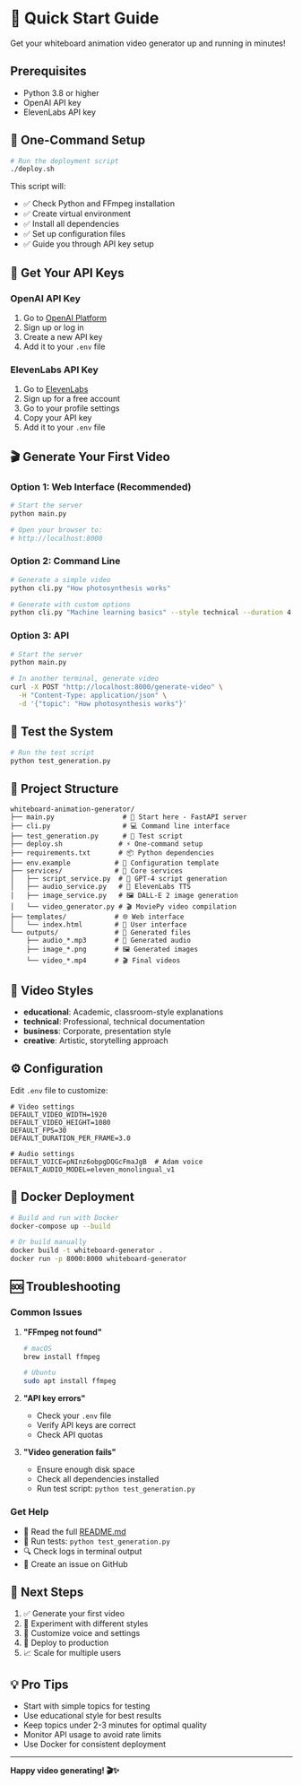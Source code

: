 # 🚀 Quick Start Guide

Get your whiteboard animation video generator up and running in minutes!

## Prerequisites

- Python 3.8 or higher
- OpenAI API key
- ElevenLabs API key

## 🎯 One-Command Setup

```bash
# Run the deployment script
./deploy.sh
```

This script will:
- ✅ Check Python and FFmpeg installation
- ✅ Create virtual environment
- ✅ Install all dependencies
- ✅ Set up configuration files
- ✅ Guide you through API key setup

## 🔑 Get Your API Keys

### OpenAI API Key
1. Go to [OpenAI Platform](https://platform.openai.com/api-keys)
2. Sign up or log in
3. Create a new API key
4. Add it to your `.env` file

### ElevenLabs API Key
1. Go to [ElevenLabs](https://elevenlabs.io/speech-synthesis)
2. Sign up for a free account
3. Go to your profile settings
4. Copy your API key
5. Add it to your `.env` file

## 🎬 Generate Your First Video

### Option 1: Web Interface (Recommended)
```bash
# Start the server
python main.py

# Open your browser to:
# http://localhost:8000
```

### Option 2: Command Line
```bash
# Generate a simple video
python cli.py "How photosynthesis works"

# Generate with custom options
python cli.py "Machine learning basics" --style technical --duration 4.0
```

### Option 3: API
```bash
# Start the server
python main.py

# In another terminal, generate video
curl -X POST "http://localhost:8000/generate-video" \
  -H "Content-Type: application/json" \
  -d '{"topic": "How photosynthesis works"}'
```

## 🧪 Test the System

```bash
# Run the test script
python test_generation.py
```

## 📁 Project Structure

```
whiteboard-animation-generator/
├── main.py                 # 🚀 Start here - FastAPI server
├── cli.py                  # 💻 Command line interface
├── test_generation.py      # 🧪 Test script
├── deploy.sh              # ⚡ One-command setup
├── requirements.txt       # 📦 Python dependencies
├── env.example           # 🔧 Configuration template
├── services/             # 🔧 Core services
│   ├── script_service.py  # 📝 GPT-4 script generation
│   ├── audio_service.py   # 🎵 ElevenLabs TTS
│   ├── image_service.py   # 🖼️ DALL-E 2 image generation
│   └── video_generator.py # 🎬 MoviePy video compilation
├── templates/            # 🌐 Web interface
│   └── index.html        # 📱 User interface
└── outputs/              # 📁 Generated files
    ├── audio_*.mp3       # 🎵 Generated audio
    ├── image_*.png       # 🖼️ Generated images
    └── video_*.mp4       # 🎬 Final videos
```

## 🎨 Video Styles

- **educational**: Academic, classroom-style explanations
- **technical**: Professional, technical documentation
- **business**: Corporate, presentation style
- **creative**: Artistic, storytelling approach

## ⚙️ Configuration

Edit `.env` file to customize:

```env
# Video settings
DEFAULT_VIDEO_WIDTH=1920
DEFAULT_VIDEO_HEIGHT=1080
DEFAULT_FPS=30
DEFAULT_DURATION_PER_FRAME=3.0

# Audio settings
DEFAULT_VOICE=pNInz6obpgDQGcFmaJgB  # Adam voice
DEFAULT_AUDIO_MODEL=eleven_monolingual_v1
```

## 🐳 Docker Deployment

```bash
# Build and run with Docker
docker-compose up --build

# Or build manually
docker build -t whiteboard-generator .
docker run -p 8000:8000 whiteboard-generator
```

## 🆘 Troubleshooting

### Common Issues

1. **"FFmpeg not found"**
   ```bash
   # macOS
   brew install ffmpeg
   
   # Ubuntu
   sudo apt install ffmpeg
   ```

2. **"API key errors"**
   - Check your `.env` file
   - Verify API keys are correct
   - Check API quotas

3. **"Video generation fails"**
   - Ensure enough disk space
   - Check all dependencies installed
   - Run test script: `python test_generation.py`

### Get Help

- 📖 Read the full [README.md](README.md)
- 🧪 Run tests: `python test_generation.py`
- 🔍 Check logs in terminal output
- 📧 Create an issue on GitHub

## 🎯 Next Steps

1. ✅ Generate your first video
2. 🎨 Experiment with different styles
3. 🔧 Customize voice and settings
4. 🚀 Deploy to production
5. 📈 Scale for multiple users

## 💡 Pro Tips

- Start with simple topics for testing
- Use educational style for best results
- Keep topics under 2-3 minutes for optimal quality
- Monitor API usage to avoid rate limits
- Use Docker for consistent deployment

---

**Happy video generating! 🎬✨** 